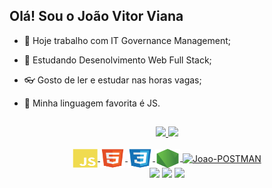## Olá! Sou o João Vitor Viana

- 🔭 Hoje trabalho com IT Governance Management;
- 🌱 Estudando Desenolvimento Web Full Stack;
- 👓 Gosto de ler e estudar nas horas vagas;
- 🎯 Minha linguagem favorita é JS.

  ##

<div align="center">
  <a href="https://github.com/joao-vviana">
  <img height="150em" 
    src="https://github-readme-stats.vercel.app/api?username=joao-vviana&show_icons=true&theme=tokyonight&include_all_commits=true&count_private=true"/>
  <img height="150em" 
    src="https://github-readme-stats.vercel.app/api/top-langs/?username=joao-vviana&layout=compact&langs_count=7&theme=tokyonight"/>
</div>
 <div align="center">
  <div style="display: inline_block"><br>
  <img align="center" alt="Joao-Js" height="30" width="40" src="https://raw.githubusercontent.com/devicons/devicon/master/icons/javascript/javascript-plain.svg">
  <img align="center" alt="Joao-HTML" height="30" width="40" src="https://raw.githubusercontent.com/devicons/devicon/master/icons/html5/html5-original.svg">
  <img align="center" alt="Joao-CSS" height="30" width="40" src="https://raw.githubusercontent.com/devicons/devicon/master/icons/css3/css3-original.svg">
  <img align="center" alt="Joao-NODEJS" height="30" width="40" src="https://raw.githubusercontent.com/devicons/devicon/master/icons/nodejs/nodejs-original.svg">
  <img align="center" alt="Joao-POSTMAN" height="30" width="40" src="https://raw.githubusercontent.com/devicons/devicon/master/icons/postman/postman-original.svg>
  </div>
 </div> 
  
  ##
  <br>
  
  <div align="center"> 
  <a href="https://instagram.com/jo4ov_" target="_blank"><img src="https://img.shields.io/badge/-Instagram-%23E4405F?style=for-the-badge&logo=instagram&logoColor=white" target="_blank"></a>
  <a href = "mailto:jviana052@gmail.com"><img src="https://img.shields.io/badge/-Gmail-%23333?style=for-the-badge&logo=gmail&logoColor=white" target="_blank"></a>
  <a href="https://www.linkedin.com/in/jo%C3%A3o-vitor-viana-9bb546223/" target="_blank"><img src="https://img.shields.io/badge/-LinkedIn-%230077B5?style=for-the-badge&logo=linkedin&logoColor=white" target="_blank"></a> 
</div>
